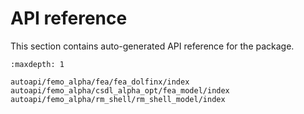 # API reference 
This section contains auto-generated API reference for the package.

```{toctree}
:maxdepth: 1

autoapi/femo_alpha/fea/fea_dolfinx/index
autoapi/femo_alpha/csdl_alpha_opt/fea_model/index
autoapi/femo_alpha/rm_shell/rm_shell_model/index
```